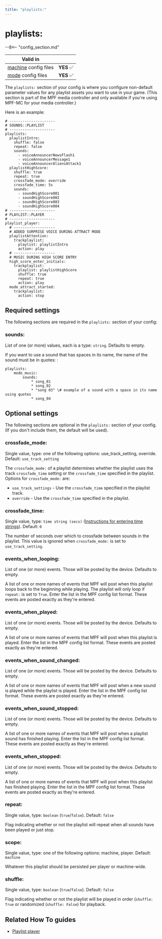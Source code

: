 ```yaml
---
title: "playlists:"
---
```


# playlists:


--8<-- "config_section.md"

| Valid in | |
|-----|:----:|
|[machine](instructions/machine_config.md) config files |**YES** :white_check_mark:|
|[mode](instructions/mode_config.md) config files|**YES** :white_check_mark:|

The `playlists:` section of your config is where you configure
non-default parameter values for any playlist assets you want to use in
your game. (This section is part of the MPF media controller and only
available if you're using MPF-MC for your media controller.)

Here is an example:

``` mpf-config
# ---------------------
# SOUNDS::PLAYLIST
# ---------------------
playlists:
  playlistIntro:
    shuffle: false
    repeat: false
    sounds:
      - voiceAnnouncerNewsFlash1
      - voiceAnnouncerMessage1
      - voiceAnnouncerAliensAttack1
  playlistHighScore:
    shuffle: true
    repeat: true
    crossfade_mode: override
    crossfade_time: 5s
    sounds:
      - soundHighScore001
      - soundHighScore002
      - soundHighScore003
      - soundHighScore004
# ---------------------
# PLAYLIST::PLAYER
# ---------------------
playlist_player:
  # -------------------
  # ADDED SURPRISE VOICE DURING ATTRACT MODE
  playlistAttention:
    trackplaylist:
      playlist: playlistIntro
      action: play
  # -------------------
  # MUSIC DURING HIGH SCORE ENTRY
  high_score_enter_initials:
    trackplaylist:
      playlist: playlistHighScore
      shuffle: true
      repeat: true
      action: play
  mode_attract_started:
    trackplaylist:
      action: stop
```

## Required settings

The following sections are required in the `playlists:` section of your
config:

### sounds:

List of one (or more) values, each is a type: `string`. Defaults to
empty.


If you want to use a sound that has spaces in its name, the name of the
sound must be in quotes: :

```
playlists:
    mode_music:
        sounds:
            * song_01
            * song_02
            * "song 03" \# example of a sound with a space in its name using quotes
            * song_04
```

## Optional settings

The following sections are optional in the `playlists:` section of your
config. (If you don't include them, the default will be used).

### crossfade_mode:

Single value, type: one of the following options: use_track_setting,
override. Default: `use_track_setting`

The `crossfade_mode:` of a playlist determines whether the playlist uses
the track `crossfade_time` setting or the `crossfade_time` specified in
the playlist. Options for `crossfade_mode:` are:

* `use_track_settings` - Use the `crossfade_time` specified in the
    playlist track.
* `override` - Use the `crossfade_time` specified in the playlist.

### crossfade_time:

Single value, type: `time string (secs)`
([Instructions for entering time strings](instructions/time_strings.md)). Default: `0`

The number of seconds over which to crossfade between sounds in the
playlist. This value is ignored when `crossfade_mode:` is set to
`use_track_setting`.

### events_when_looping:

List of one (or more) events. Those will be posted by the device.
Defaults to empty.

A list of one or more names of events that MPF will post when this
playlist loops back to the beginning while playing. The playlist will
only loop if `repeat:` is set to `True`. Enter the list in the MPF
config list format. These events are posted exactly as they're entered.

### events_when_played:

List of one (or more) events. Those will be posted by the device.
Defaults to empty.

A list of one or more names of events that MPF will post when this
playlist is played. Enter the list in the MPF config list format. These
events are posted exactly as they're entered.

### events_when_sound_changed:

List of one (or more) events. Those will be posted by the device.
Defaults to empty.

A list of one or more names of events that MPF will post when a new
sound is played while the playlist is played. Enter the list in the MPF
config list format. These events are posted exactly as they're entered.

### events_when_sound_stopped:

List of one (or more) events. Those will be posted by the device.
Defaults to empty.

A list of one or more names of events that MPF will post when a playlist
sound has finished playing. Enter the list in the MPF config list
format. These events are posted exactly as they're entered.

### events_when_stopped:

List of one (or more) events. Those will be posted by the device.
Defaults to empty.

A list of one or more names of events that MPF will post when this
playlist has finished playing. Enter the list in the MPF config list
format. These events are posted exactly as they're entered.

### repeat:

Single value, type: `boolean` (`true`/`false`). Default: `false`

Flag indicating whether or not the playlist will repeat when all sounds
have been played or just stop.

### scope:

Single value, type: one of the following options: machine, player.
Default: `machine`

Whatever this playlist should be persisted per player or machine-wide.

### shuffle:

Single value, type: `boolean` (`true`/`false`). Default: `false`

Flag indicating whether or not the playlist will be played in order
(`shuffle: True` or randomized (`shuffle: False`) for playback.

## Related How To guides

* [Playlist player](../config_players/playlist_player.md)
